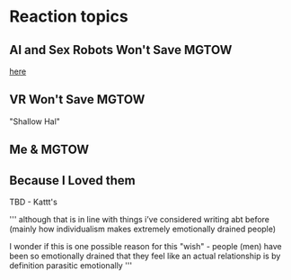 # Reaction topics

## AI and Sex Robots Won't Save MGTOW

[here](videos/mgtow-ai.md)

## VR Won't Save MGTOW


"Shallow Hal"

## Me & MGTOW 

## Because I Loved them

TBD - Kattt's

'''
although that is in line with things i’ve considered writing abt before (mainly how individualism makes extremely emotionally drained people)

I wonder if this is one possible reason for this "wish" - people (men) have been so emotionally drained that they feel like an actual relationship is by definition parasitic emotionally
'''